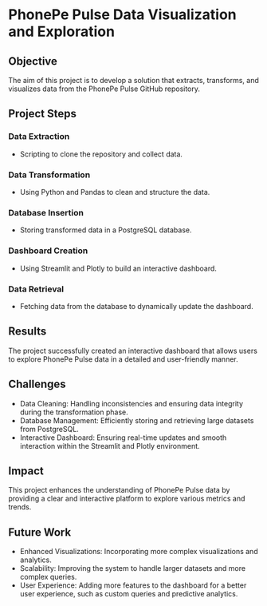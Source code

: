 # PhonePe Pulse Data Visualization and Exploration

## Objective
The aim of this project is to develop a solution that extracts, transforms, and visualizes data from the PhonePe Pulse GitHub repository.

## Project Steps

### Data Extraction
- Scripting to clone the repository and collect data.

### Data Transformation
- Using Python and Pandas to clean and structure the data.

### Database Insertion
- Storing transformed data in a PostgreSQL database.

### Dashboard Creation
- Using Streamlit and Plotly to build an interactive dashboard.

### Data Retrieval
- Fetching data from the database to dynamically update the dashboard.

## Results
The project successfully created an interactive dashboard that allows users to explore PhonePe Pulse data in a detailed and user-friendly manner.

## Challenges
- Data Cleaning: Handling inconsistencies and ensuring data integrity during the transformation phase.
- Database Management: Efficiently storing and retrieving large datasets from PostgreSQL.
- Interactive Dashboard: Ensuring real-time updates and smooth interaction within the Streamlit and Plotly environment.

## Impact
This project enhances the understanding of PhonePe Pulse data by providing a clear and interactive platform to explore various metrics and trends.

## Future Work
- Enhanced Visualizations: Incorporating more complex visualizations and analytics.
- Scalability: Improving the system to handle larger datasets and more complex queries.
- User Experience: Adding more features to the dashboard for a better user experience, such as custom queries and predictive analytics.
